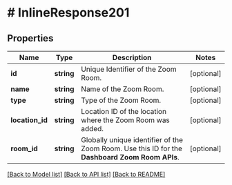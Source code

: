 # # InlineResponse201

## Properties

Name | Type | Description | Notes
------------ | ------------- | ------------- | -------------
**id** | **string** | Unique Identifier of the Zoom Room. | [optional] 
**name** | **string** | Name of the Zoom Room. | [optional] 
**type** | **string** | Type of the Zoom Room. | [optional] 
**location_id** | **string** | Location ID of the location where the Zoom Room was added. | [optional] 
**room_id** | **string** | Globally unique identifier of the Zoom Room. Use this ID for the **Dashboard Zoom Room APIs**. | [optional] 

[[Back to Model list]](../../README.md#documentation-for-models) [[Back to API list]](../../README.md#documentation-for-api-endpoints) [[Back to README]](../../README.md)


